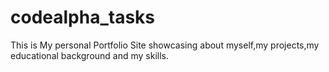 # codealpha_tasks

This is My personal Portfolio Site showcasing about myself,my projects,my educational background and my skills. 
